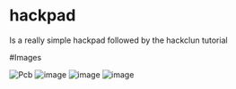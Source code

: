 # hackpad
Is a really simple hackpad followed by the hackclun tutorial

#Images

![Pcb](https://github.com/user-attachments/assets/99a5c8da-9594-4c54-9c17-bb7b2e1d512f)
![image](https://github.com/user-attachments/assets/d6485d8b-553f-4241-9b6f-a32fe12bee50)
![image](https://github.com/user-attachments/assets/7b7e2008-262e-4fd3-abd3-39f88c35e7fe)
![image](https://github.com/user-attachments/assets/3874939e-e9dd-4d0f-a589-866d37aba5f1)


